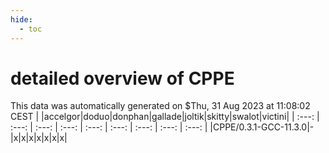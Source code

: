 ```yaml
---
hide:
  - toc
---
```


detailed overview of CPPE
=========================


This data was automatically generated on $Thu, 31 Aug 2023 at 11:08:02 CEST
| |accelgor|doduo|donphan|gallade|joltik|skitty|swalot|victini|
| :---: | :---: | :---: | :---: | :---: | :---: | :---: | :---: | :---: |
|CPPE/0.3.1-GCC-11.3.0|-|x|x|x|x|x|x|x|
